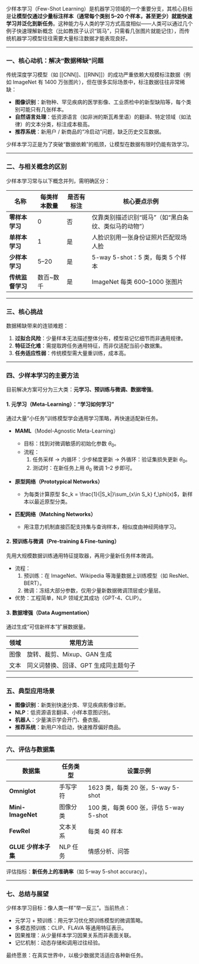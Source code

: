 少样本学习（Few-Shot Learning）是机器学习领域的一个重要分支，其核心目标是**让模型仅通过少量标注样本（通常每个类别 5–20 个样本，甚至更少）就能快速学习并泛化到新任务**。这种能力与人类的学习方式高度相似——人类可以通过几个例子快速理解新概念（比如教孩子认识“斑马”，只需看几张图片就能记住），而传统机器学习模型往往需要大量标注数据才能表现良好。

---

### 一、核心动机：解决“数据稀缺”问题

传统深度学习模型（如 [[CNN]]、[[RNN]]）的成功严重依赖大规模标注数据（例如 ImageNet 有 1400 万张图片），但在很多实际场景中，标注数据往往非常稀缺：

- **图像识别**：新物种、罕见疾病的医学影像、工业质检中的新型缺陷等，每个类别可能只有几张样本。  
- **自然语言处理**：低资源语言（如非洲的斯瓦希里语）的翻译、特定领域（如法律）的文本分类，标注成本极高。  
- **推荐系统**：新用户 / 新商品的“冷启动”问题，缺乏历史交互数据。

少样本学习正是为了突破“数据依赖”的瓶颈，让模型在数据有限时仍能有效学习。

---

### 二、与相关概念的区别

少样本学习常与以下概念并列，需明确区分：

| 名称         | 每类样本数量 | 是否有标注 | 核心要点示例 |
|--------------|--------------|------------|--------------|
| **零样本学习** | 0            | 否         | 仅靠类别描述识别“斑马”（如“黑白条纹、类似马的动物”） |
| **单样本学习** | 1            | 是         | 人脸识别用一张身份证照片匹配现场人脸 |
| **少样本学习** | 5–20         | 是         | 5-way 5-shot：5 类，每类 5 个样本 |
| **传统监督学习** | 数百~数千 | 是         | ImageNet 每类 600–1000 张图片 |

---

### 三、核心挑战

数据稀缺带来的连锁难题：

1. **过拟合风险**：少量样本无法描述整体分布，模型易记忆细节而非通用规律。  
2. **特征泛化难**：需提取跨任务通用特征，而非仅适配当前小数据集。  
3. **任务适应性弱**：传统模型需大量重训练，成本高。

---

### 四、少样本学习的主要方法

目前解决方案可分为三大类：**元学习、预训练与微调、数据增强**。

#### 1. 元学习（Meta-Learning）：“学习如何学习”

通过大量“小任务”训练模型学会通用学习策略，再快速适配新任务。

- **MAML**（Model-Agnostic Meta-Learning）  
  - 目标：找到对微调敏感的初始化参数 $θ_0$。  
  - 流程：  
    1. 任务采样 → 内循环：少步梯度更新 → 外循环：验证集损失更新 $θ_0$。  
    2. 测试时：在新任务上用 $θ_0$ 微调 1–2 步即可。  

- **原型网络（Prototypical Networks）**  
  - 为每类计算原型 $c_k = \frac{1}{|S_k|}\sum_{x\in S_k} f_\phi(x)$，新样本以最近原型分类。  

- **匹配网络（Matching Networks）**  
  - 用注意力机制直接匹配支持集与查询样本，相似度由神经网络学习。

#### 2. 预训练与微调（Pre-training & Fine-tuning）

先用大规模数据训练通用特征提取器，再用少量新任务样本微调。

- 流程：  
  1. 预训练：在 ImageNet、Wikipedia 等海量数据上训练模型（如 ResNet、BERT）。  
  2. 微调：冻结大部分参数，仅用少量新数据微调顶层或少量层。  
- 优势：工程简单，NLP 领域尤其成功（GPT-4、CLIP）。

#### 3. 数据增强（Data Augmentation）

通过生成“可信新样本”扩展数据量。

| 领域 | 常用方法 |
|------|----------|
| 图像 | 旋转、裁剪、Mixup、GAN 生成 |
| 文本 | 同义词替换、回译、GPT 生成同主题句子 |

---

### 五、典型应用场景

- **图像识别**：新类别快速分类、罕见疾病影像诊断。  
- **NLP**：低资源语言翻译、小样本意图识别。  
- **机器人**：少量演示学会开门、叠衣服。  
- **推荐系统**：新用户冷启动，快速推荐偏好商品。

---

### 六、评估与数据集

| 数据集        | 任务类型 | 设置示例 |
|---------------|----------|----------|
| **Omniglot**  | 手写字符 | 1623 类，每类 20 张，5-way 5-shot |
| **Mini-ImageNet** | 图像分类 | 100 类，每类 600 张，评估 5-way 5-shot |
| **FewRel**    | 文本关系 | 每类 40 样本 |
| **GLUE 少样本子集** | NLP 任务 | 情感分析、问答 |

评估指标：**新任务上的准确率**（如 5-way 5-shot accuracy）。

---

### 七、总结与展望

少样本学习目标：像人类一样“举一反三”。当前热点：

- 元学习 + 预训练：用元学习优化预训练模型的微调策略。  
- 多模态预训练：CLIP、FLAVA 等通用特征表示。  
- 因果推理：从少量样本学习因果关系而非表面关联。  
- 记忆机制：动态存储和调用过往经验。

最终愿景：在真实世界中，以极少数据灵活适应各种新任务。
